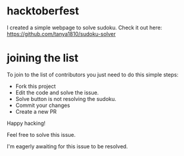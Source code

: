 # hacktoberfest
I created a simple webpage to solve sudoku. Check it out here: https://github.com/tanya1810/sudoku-solver

# joining the list
To join to the list of contributors you just need to do this simple steps:
* Fork this project
* Edit the code and solve the issue.
* Solve button is not resolving the sudoku.
* Commit your changes
* Create a new PR

Happy hacking!

Feel free to solve this issue.


I'm eagerly awaiting for this issue to be resolved.
